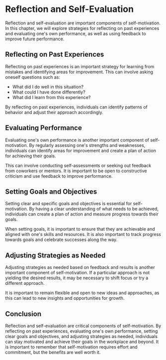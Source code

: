 Reflection and Self-Evaluation
==========================================================================================

Reflection and self-evaluation are important components of self-motivation. In this chapter, we will explore strategies for reflecting on past experiences and evaluating one's own performance, as well as using feedback to improve future performance.

Reflecting on Past Experiences
------------------------------

Reflecting on past experiences is an important strategy for learning from mistakes and identifying areas for improvement. This can involve asking oneself questions such as:

* What did I do well in this situation?
* What could I have done differently?
* What did I learn from this experience?

By reflecting on past experiences, individuals can identify patterns of behavior and adjust their approach accordingly.

Evaluating Performance
----------------------

Evaluating one's own performance is another important component of self-motivation. By regularly assessing one's strengths and weaknesses, individuals can identify areas for improvement and create a plan of action for achieving their goals.

This can involve conducting self-assessments or seeking out feedback from coworkers or mentors. It is important to be open to constructive criticism and use feedback to improve performance.

Setting Goals and Objectives
----------------------------

Setting clear and specific goals and objectives is essential for self-motivation. By having a clear understanding of what needs to be achieved, individuals can create a plan of action and measure progress towards their goals.

When setting goals, it is important to ensure that they are achievable and aligned with one's skills and resources. It is also important to track progress towards goals and celebrate successes along the way.

Adjusting Strategies as Needed
------------------------------

Adjusting strategies as needed based on feedback and results is another important component of self-motivation. If a particular approach is not yielding the desired results, it may be necessary to shift focus or try a different approach.

It is important to remain flexible and open to new ideas and approaches, as this can lead to new insights and opportunities for growth.

Conclusion
----------

Reflection and self-evaluation are critical components of self-motivation. By reflecting on past experiences, evaluating one's own performance, setting clear goals and objectives, and adjusting strategies as needed, individuals can stay motivated and achieve their goals in the workplace and beyond. It is important to remember that self-motivation requires effort and commitment, but the benefits are well worth it.
